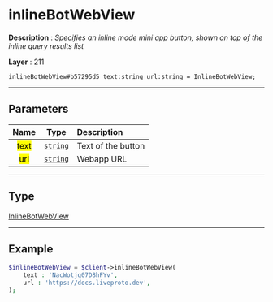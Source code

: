 # inlineBotWebView

**Description** : *Specifies an inline mode mini app button, shown on top of the inline query results list*

**Layer** : 211

```tl
inlineBotWebView#b57295d5 text:string url:string = InlineBotWebView;
```

---

## Parameters

| Name | Type | Description |
| :---: | :---: | :--- |
| <mark>text</mark> | [`string`](type/string) | Text of the button |
| <mark>url</mark> | [`string`](type/string) | Webapp URL |

---

## Type

[InlineBotWebView](type/InlineBotWebView)

---

## Example

```php
$inlineBotWebView = $client->inlineBotWebView(
	text : 'NacWotjq07D8hFYv',
	url : 'https://docs.liveproto.dev',
);
```